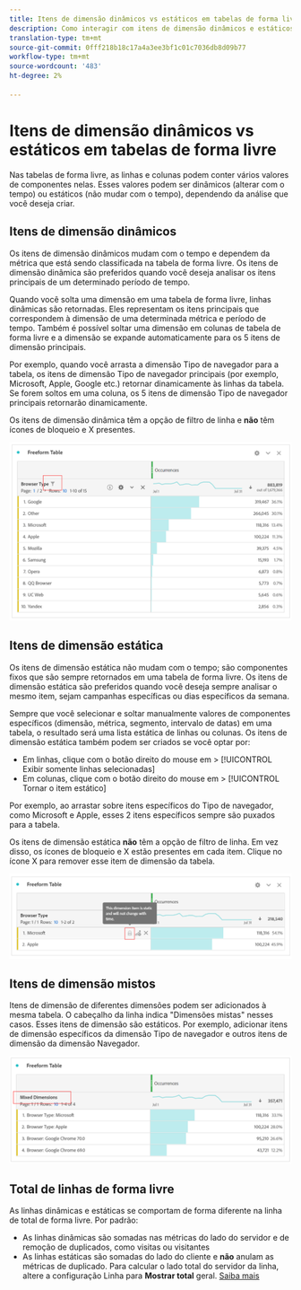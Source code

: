 ```yaml
---
title: Itens de dimensão dinâmicos vs estáticos em tabelas de forma livre
description: Como interagir com itens de dimensão dinâmicos e estáticos em tabelas.
translation-type: tm+mt
source-git-commit: 0fff218b18c17a4a3ee3bf1c01c7036db8d09b77
workflow-type: tm+mt
source-wordcount: '483'
ht-degree: 2%

---
```



# Itens de dimensão dinâmicos vs estáticos em tabelas de forma livre

Nas tabelas de forma livre, as linhas e colunas podem conter vários valores de componentes nelas. Esses valores podem ser dinâmicos (alterar com o tempo) ou estáticos (não mudar com o tempo), dependendo da análise que você deseja criar.

## Itens de dimensão dinâmicos

Os itens de dimensão dinâmicos mudam com o tempo e dependem da métrica que está sendo classificada na tabela de forma livre. Os itens de dimensão dinâmica são preferidos quando você deseja analisar os itens principais de um determinado período de tempo.

Quando você solta uma dimensão em uma tabela de forma livre, linhas dinâmicas são retornadas. Eles representam os itens principais que correspondem à dimensão de uma determinada métrica e período de tempo. Também é possível soltar uma dimensão em colunas de tabela de forma livre e a dimensão se expande automaticamente para os 5 itens de dimensão principais.

Por exemplo, quando você arrasta a dimensão Tipo de navegador para a tabela, os itens de dimensão Tipo de navegador principais (por exemplo, Microsoft, Apple, Google etc.) retornar dinamicamente às linhas da tabela. Se forem soltos em uma coluna, os 5 itens de dimensão Tipo de navegador principais retornarão dinamicamente.

Os itens de dimensão dinâmica têm a opção de filtro de linha e **não** têm ícones de bloqueio e X presentes.

![](assets/dynamic-items.png)

## Itens de dimensão estática

Os itens de dimensão estática não mudam com o tempo; são componentes fixos que são sempre retornados em uma tabela de forma livre. Os itens de dimensão estática são preferidos quando você deseja sempre analisar o mesmo item, sejam campanhas específicas ou dias específicos da semana.

Sempre que você selecionar e soltar manualmente valores de componentes específicos (dimensão, métrica, segmento, intervalo de datas) em uma tabela, o resultado será uma lista estática de linhas ou colunas. Os itens de dimensão estática também podem ser criados se você optar por:

* Em linhas, clique com o botão direito do mouse em > [!UICONTROL Exibir somente linhas selecionadas]
* Em colunas, clique com o botão direito do mouse em > [!UICONTROL Tornar o item estático]

Por exemplo, ao arrastar sobre itens específicos do Tipo de navegador, como Microsoft e Apple, esses 2 itens específicos sempre são puxados para a tabela.

Os itens de dimensão estática **não** têm a opção de filtro de linha. Em vez disso, os ícones de bloqueio e X estão presentes em cada item. Clique no ícone X para remover esse item de dimensão da tabela.

![](assets/static-items.png)

## Itens de dimensão mistos

Itens de dimensão de diferentes dimensões podem ser adicionados à mesma tabela. O cabeçalho da linha indica &quot;Dimensões mistas&quot; nesses casos. Esses itens de dimensão são estáticos. Por exemplo, adicionar itens de dimensão específicos da dimensão Tipo de navegador e outros itens de dimensão da dimensão Navegador.

![](assets/mixed-dimensions.png)

## Total de linhas de forma livre

As linhas dinâmicas e estáticas se comportam de forma diferente na linha de total de forma livre. Por padrão:

* As linhas dinâmicas são somadas nas métricas do lado do servidor e de remoção de duplicados, como visitas ou visitantes
* As linhas estáticas são somadas do lado do cliente e **não** anulam as métricas de duplicado. Para calcular o lado total do servidor da linha, altere a configuração Linha para **Mostrar total** geral. [Saiba mais](https://docs.adobe.com/content/help/pt-BR/analytics/analyze/analysis-workspace/build-workspace-project/workspace-totals.html)
